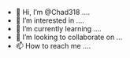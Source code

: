 - 👋 Hi, I’m @Chad318 ....
- 👀 I’m interested in ....
- 🌱 I’m currently learning ....
- 💞️ I’m looking to collaborate on ...
- 📫 How to reach me ....

<!---
Chad318/Chad318 is a ✨ special ✨ repository because its `README.md` (this file) appears on your GitHub profile.
You can click the Preview link to take a look at your changes.
--->

